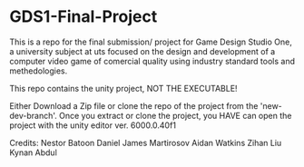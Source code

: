 # GDS1-Final-Project
This is a repo for the final submission/ project for Game Design Studio One, a university subject at uts focused on the design and development of a computer video game of comercial quality using industry standard tools and methedologies.

This repo contains the unity project, NOT THE EXECUTABLE!

Either Download a Zip file or clone the repo of the project from the 'new-dev-branch'. Once you extract or clone the project, you HAVE can open the project with the unity editor ver. 6000.0.40f1

Credits: Nestor Batoon Daniel James Martirosov Aidan Watkins Zihan Liu Kynan Abdul
